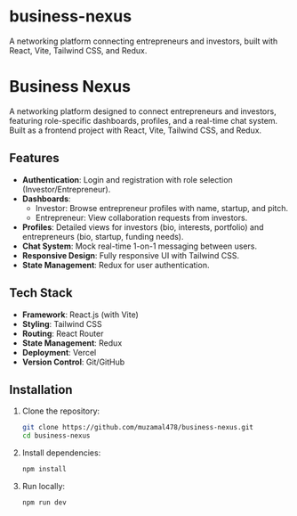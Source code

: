 # business-nexus
A networking platform connecting entrepreneurs and investors, built with React, Vite, Tailwind CSS, and Redux.
# Business Nexus
A networking platform designed to connect entrepreneurs and investors, featuring role-specific dashboards, profiles, and a real-time chat system. Built as a frontend project with React, Vite, Tailwind CSS, and Redux.
## Features
- **Authentication**: Login and registration with role selection (Investor/Entrepreneur).
- **Dashboards**:
  - Investor: Browse entrepreneur profiles with name, startup, and pitch.
  - Entrepreneur: View collaboration requests from investors.
- **Profiles**: Detailed views for investors (bio, interests, portfolio) and entrepreneurs (bio, startup, funding needs).
- **Chat System**: Mock real-time 1-on-1 messaging between users.
- **Responsive Design**: Fully responsive UI with Tailwind CSS.
- **State Management**: Redux for user authentication.
## Tech Stack
- **Framework**: React.js (with Vite)
- **Styling**: Tailwind CSS
- **Routing**: React Router
- **State Management**: Redux
- **Deployment**: Vercel
- **Version Control**: Git/GitHub
## Installation
1. Clone the repository:
   ```bash
   git clone https://github.com/muzamal478/business-nexus.git
   cd business-nexus
2. Install dependencies:
   ```bash
   npm install
3. Run locally:
   ```bash
   npm run dev
